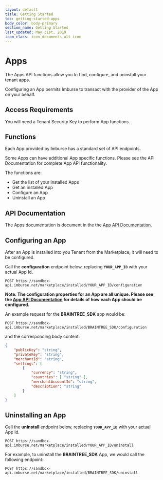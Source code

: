 ```yaml
---
layout: default
title: Getting Started
toc: getting-started-apps
body_color: body-primary
section_name: Getting Started
last_updated: May 31st, 2019
icon_class: icon_documents_alt icon
---
```

# Apps
The Apps API functions allow you to find, configure, and uninstall your tenant apps.

Configuring an App permits Imburse to transact with the provider of the App on your behalf.

## Access Requirements
You will need a Tenant Security Key to perform App functions.

## Functions
Each App provided by Imburse has a standard set of API endpoints.

Some Apps can have additional App specific functions. Please see the API Documentation for complete App API functionality.

The functions are:

- Get the list of your installed Apps
- Get an installed App
- Configure an App
- Uninstall an App

## API Documentation
The Apps documentation is document in the the [App API Documentation](https://api-docs.imbursepayments.com/?version=latest#1272cb75-3e30-4ac1-8d5e-c38c4aad1f4d).

## Configuring an App
After an App is installed into you Tenant from the Marketplace, it will need to be configured.

Call the **configuration** endpoint below, replacing **`YOUR_APP_ID`** with your actual App Id.

```
POST https://sandbox-api.imburse.net/marketplace/installed/YOUR_APP_ID/configuration
```

**Note: The configuration properties for an App are all unique. Please see the [App API Documentation](https://api-docs.imbursepayments.com/?version=latest#1272cb75-3e30-4ac1-8d5e-c38c4aad1f4d) for details of how each App should be configured.**

An example request for the **BRAINTREE_SDK** app would be:

```
POST https://sandbox-api.imburse.net/marketplace/installed/BRAINTREE_SDK/configuration
```

and the corresponding body content:
```json
{
    "publicKey": "string",
    "privateKey": "string",
    "merchantId": "string",
    "settings": [
        {
            "currency": "string",
            "countries": [ "string" ],
            "merchantAccountId": "string",
            "description": "string"
        }
    ]
}
```

## Uninstalling an App
Call the **uninstall** endpoint below, replacing **`YOUR_APP_ID`** with your actual App Id.

```
POST https://sandbox-api.imburse.net/marketplace/installed/YOUR_APP_ID/uninstall
```

For example, to uninstall the **BRAINTREE_SDK** App, we would call the following endpoint:
```
POST https://sandbox-api.imburse.net/marketplace/installed/BRAINTREE_SDK/uninstall
```




